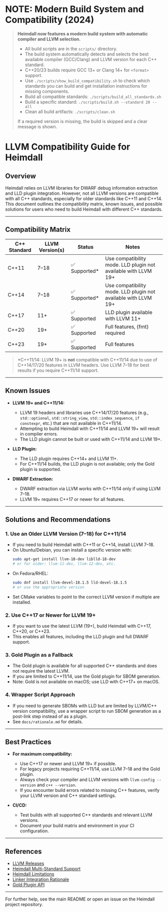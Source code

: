 # NOTE: Modern Build System and Compatibility (2024)

> **Heimdall now features a modern build system with automatic compiler and LLVM selection.**
>
> - All build scripts are in the `scripts/` directory.
> - The build system automatically detects and selects the best available compiler (GCC/Clang) and LLVM version for each C++ standard.
> - C++20/23 builds require GCC 13+ or Clang 14+ for `<format>` support.
> - Use `./scripts/show_build_compatibility.sh` to check which standards you can build and get installation instructions for missing components.
> - Build all compatible standards: `./scripts/build_all_standards.sh`
> - Build a specific standard: `./scripts/build.sh --standard 20 --all`
> - Clean all build artifacts: `./scripts/clean.sh`
>
> If a required version is missing, the build is skipped and a clear message is shown.

# LLVM Compatibility Guide for Heimdall

## Overview

Heimdall relies on LLVM libraries for DWARF debug information extraction and LLD plugin integration. However, not all LLVM versions are compatible with all C++ standards, especially for older standards like C++11 and C++14. This document outlines the compatibility matrix, known issues, and possible solutions for users who need to build Heimdall with different C++ standards.

---

## Compatibility Matrix

| C++ Standard | LLVM Version(s) | Status                | Notes |
|--------------|----------------|----------------------|-------|
| C++11        | 7–18           | ✅ Supported*         | Use compatibility mode. LLD plugin not available with LLVM 19+ |
| C++14        | 7–18           | ✅ Supported*         | Use compatibility mode. LLD plugin not available with LLVM 19+ |
| C++17        | 11+            | ✅ Supported          | LLD plugin available with LLVM 11+ |
| C++20        | 19+            | ✅ Supported          | Full features, {fmt} required |
| C++23        | 19+            | ✅ Supported          | Full features |

> *C++11/14: LLVM 19+ is **not** compatible with C++11/14 due to use of C++14/17/20 features in LLVM headers. Use LLVM 7–18 for best results if you require C++11/14 support.

---

## Known Issues

- **LLVM 19+ and C++11/14:**
  - LLVM 19 headers and libraries use C++14/17/20 features (e.g., `std::optional`, `std::string_view`, `std::index_sequence`, `if constexpr`, etc.) that are not available in C++11/14.
  - Attempting to build Heimdall with C++11/14 and LLVM 19+ will result in compiler errors.
  - The LLD plugin cannot be built or used with C++11/14 and LLVM 19+.

- **LLD Plugin:**
  - The LLD plugin requires C++14+ and LLVM 11+.
  - For C++11/14 builds, the LLD plugin is not available; only the Gold plugin is supported.

- **DWARF Extraction:**
  - DWARF extraction via LLVM works with C++11/14 only if using LLVM 7–18.
  - LLVM 19+ requires C++17 or newer for all features.

---

## Solutions and Recommendations

### 1. Use an Older LLVM Version (7–18) for C++11/14
- If you need to build Heimdall with C++11 or C++14, install LLVM 7–18.
- On Ubuntu/Debian, you can install a specific version with:
  ```bash
  sudo apt-get install llvm-18-dev liblld-18-dev
  # or for older: llvm-11-dev, llvm-12-dev, etc.
  ```
- On Fedora/RHEL:
  ```bash
  sudo dnf install llvm-devel-18.1.5 lld-devel-18.1.5
  # or use the appropriate version
  ```
- Set CMake variables to point to the correct LLVM version if multiple are installed.

### 2. Use C++17 or Newer for LLVM 19+
- If you want to use the latest LLVM (19+), build Heimdall with C++17, C++20, or C++23.
- This enables all features, including the LLD plugin and full DWARF support.

### 3. Gold Plugin as a Fallback
- The Gold plugin is available for all supported C++ standards and does not require the latest LLVM.
- If you are limited to C++11/14, use the Gold plugin for SBOM generation.
- Note: Gold is not available on macOS; use LLD with C++17+ on macOS.

### 4. Wrapper Script Approach
- If you need to generate SBOMs with LLD but are limited by LLVM/C++ version compatibility, use a wrapper script to run SBOM generation as a post-link step instead of as a plugin.
- See `docs/rationale.md` for details.

---

## Best Practices

- **For maximum compatibility:**
  - Use C++17 or newer and LLVM 19+ if possible.
  - For legacy projects requiring C++11/14, use LLVM 7–18 and the Gold plugin.
  - Always check your compiler and LLVM versions with `llvm-config --version` and `c++ --version`.
  - If you encounter build errors related to missing C++ features, verify your LLVM version and C++ standard settings.

- **CI/CD:**
  - Test builds with all supported C++ standards and relevant LLVM versions.
  - Document your build matrix and environment in your CI configuration.

---

## References

- [LLVM Releases](https://releases.llvm.org/)
- [Heimdall Multi-Standard Support](./multi-standard-support.md)
- [Heimdall Limitations](./heimdall-limitations.md)
- [Linker Integration Rationale](./rationale.md)
- [Gold Plugin API](https://sourceware.org/binutils/docs-2.39/gold/Plugin.html)

---

For further help, see the main README or open an issue on the Heimdall project repository. 